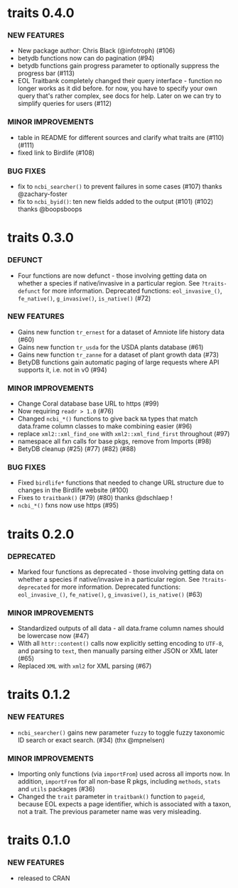traits 0.4.0
============

### NEW FEATURES

* New package author: Chris Black (@infotroph) (#106) 
* betydb functions now can do pagination (#94)
* betydb functions gain progress parameter to optionally suppress the progress bar (#113)
* EOL Traitbank completely changed their query interface - function no longer works as it did before. for now, you have to specify your own query that's rather complex, see docs for help. Later on we can try to simplify queries for users (#112)

### MINOR IMPROVEMENTS

* table in README for different sources and clarify what traits are (#110) (#111)
* fixed link to Birdlife (#108)

### BUG FIXES

* fix to `ncbi_searcher()` to prevent failures in some cases (#107) thanks @zachary-foster
* fix to `ncbi_byid()`: ten new fields added to the output (#101) (#102) thanks @boopsboops


traits 0.3.0
============

### DEFUNCT

* Four functions are now defunct - those involving getting data
on whether a species if native/invasive in a particular region. 
See `?traits-defunct` for more information. Deprecated functions:
`eol_invasive_()`, `fe_native()`, `g_invasive()`, `is_native()` (#72)

### NEW FEATURES

* Gains new function `tr_ernest` for a dataset of Amniote life history
data (#60)
* Gains new function `tr_usda` for the USDA plants database (#61)
* Gains new function `tr_zanne` for a dataset of plant growth data (#73)
* BetyDB functions gain automatic paging of large requests where API supports it, i.e. not in v0 (#94)

### MINOR IMPROVEMENTS

* Change Coral database base URL to https (#99)
* Now requiring `readr > 1.0` (#76)
* Changed `ncbi_*()` functions to give back `NA` types that match
data.frame column classes to make combining easier (#96)
* replace `xml2::xml_find_one` with `xml2::xml_find_first` throughout (#97)
* namespace all fxn calls for base pkgs, remove from Imports (#98)
* BetyDB cleanup (#25) (#77) (#82) (#88) 

### BUG FIXES

* Fixed `birdlife*` functions that needed to change URL structure 
due to changes in the Birdlife website (#100)
* Fixes to `traitbank()` (#79) (#80) thanks @dschlaep !
* `ncbi_*()` fxns now use https (#95)


traits 0.2.0
============

### DEPRECATED

* Marked four functions as deprecated - those involving getting data
on whether a species if native/invasive in a particular region. 
See `?traits-deprecated` for more information. Deprecated functions:
`eol_invasive_()`, `fe_native()`, `g_invasive()`, `is_native()` (#63)

### MINOR IMPROVEMENTS

* Standardized outputs of all data - all data.frame column names should 
be lowercase now (#47)
* With all `httr::content()` calls now explicitly setting encoding to 
`UTF-8`, and parsing to `text`, then manually parsing either JSON
or XML later (#65)
* Replaced `XML` with `xml2` for XML parsing (#67)

traits 0.1.2
============

### NEW FEATURES

* `ncbi_searcher()` gains new parameter `fuzzy` to toggle fuzzy taxonomic ID search or exact search. (#34) (thx @mpnelsen)

### MINOR IMPROVEMENTS

* Importing only functions (via `importFrom`) used across all imports now.
In addition, `importFrom` for all non-base R pkgs, including `methods`,
`stats` and `utils` packages (#36)
* Changed the `trait` parameter in `traitbank()` function to `pageid`, 
because EOL expects a page identifier, which is associated with a taxon, 
not a trait. The previous parameter name was very misleading.

traits 0.1.0
============

### NEW FEATURES

* released to CRAN
